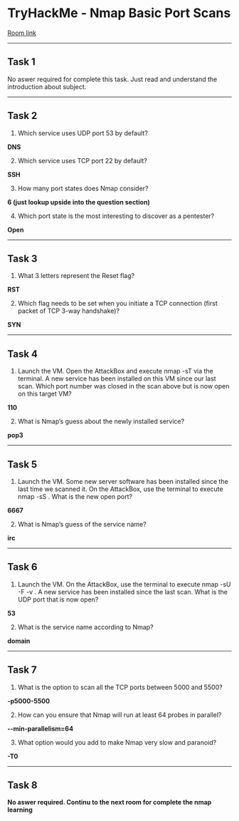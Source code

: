 # TryHackMe - Nmap Basic Port Scans

[Room link](https://tryhackme.com/room/nmap02)

--- 

 ## Task 1
  
No aswer required for complete this task. Just read and understand the introduction about subject.

--- 

## Task 2

1. Which service uses UDP port 53 by default?

**DNS**

2. Which service uses TCP port 22 by default?

**SSH**

3. How many port states does Nmap consider?

**6 (just lookup upside into the question section)**

4. Which port state is the most interesting to discover as a pentester?

**Open**

---

## Task 3

1. What 3 letters represent the Reset flag?

**RST**

2. Which flag needs to be set when you initiate a TCP connection (first packet of TCP 3-way handshake)?

**SYN**

---

## Task 4

1. Launch the VM. Open the AttackBox and execute nmap -sT <IP> via the terminal. A new service has been installed on this VM since our last scan. Which port number was closed in the scan above but is now open on this target VM?
  
**110**

2. What is Nmap’s guess about the newly installed service?
  
**pop3**
  
---
  
## Task 5
  
1. Launch the VM. Some new server software has been installed since the last time we scanned it. On the AttackBox, use the terminal to execute nmap -sS <IP>. What is the new open port?
  
**6667**
  
2. What is Nmap’s guess of the service name?
  
**irc**
  
---
  
## Task 6

1. Launch the VM. On the AttackBox, use the terminal to execute nmap -sU -F -v <IP>. A new service has been installed since the last scan. What is the UDP port that is now open?
  
**53**

2. What is the service name according to Nmap?
  
**domain**
  
---
  
## Task 7
  
1. What is the option to scan all the TCP ports between 5000 and 5500?

**-p5000-5500**
  
2. How can you ensure that Nmap will run at least 64 probes in parallel?
  
**--min-parallelism=64**
  
3. What option would you add to make Nmap very slow and paranoid?
  
**-T0**
  
---
  
## Task 8
  
**No aswer required. Continu to the next room for complete the nmap learning**
